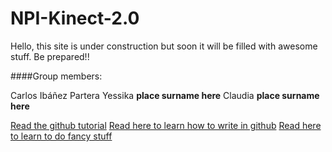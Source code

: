 # NPI-Kinect-2.0

Hello, this site is under construction but soon it will be filled with awesome stuff. Be prepared!!

####Group members:

Carlos Ibáñez Partera
Yessika **place surname here**
Claudia **place surname here**

[Read the github tutorial](https://guides.github.com/activities/hello-world/)
[Read here to learn how to write in github](https://help.github.com/articles/markdown-basics/)
[Read here to learn to do fancy stuff](https://help.github.com/articles/github-flavored-markdown/)
